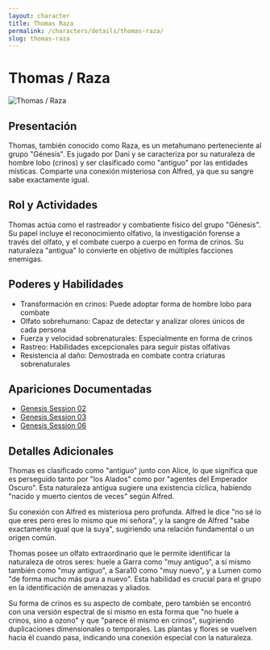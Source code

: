 ```yaml
---
layout: character
title: Thomas Raza
permalink: /characters/details/thomas-raza/
slug: thomas-raza
---
```


# Thomas / Raza

<div class="character-photo">
  <img src="{{ site.baseurl }}/assets/img/characters/Thomas%3ARaza.png" alt="Thomas / Raza" />
</div>

## Presentación
Thomas, también conocido como Raza, es un metahumano perteneciente al grupo "Génesis". Es jugado por Dani y se caracteriza por su naturaleza de hombre lobo (crinos) y ser clasificado como "antiguo" por las entidades místicas. Comparte una conexión misteriosa con Alfred, ya que su sangre sabe exactamente igual.

## Rol y Actividades
Thomas actúa como el rastreador y combatiente físico del grupo "Génesis". Su papel incluye el reconocimiento olfativo, la investigación forense a través del olfato, y el combate cuerpo a cuerpo en forma de crinos. Su naturaleza "antigua" lo convierte en objetivo de múltiples facciones enemigas.

## Poderes y Habilidades
- Transformación en crinos: Puede adoptar forma de hombre lobo para combate
- Olfato sobrehumano: Capaz de detectar y analizar olores únicos de cada persona
- Fuerza y velocidad sobrenaturales: Especialmente en forma de crinos
- Rastreo: Habilidades excepcionales para seguir pistas olfativas
- Resistencia al daño: Demostrada en combate contra criaturas sobrenaturales

## Apariciones Documentadas
- [Genesis Session 02](../../campaigns/genesis/session-02.md)
- [Genesis Session 03](../../campaigns/genesis/session-03.md)
- [Genesis Session 06](../../campaigns/genesis/session-06.md)

## Detalles Adicionales
Thomas es clasificado como "antiguo" junto con Alice, lo que significa que es perseguido tanto por "los Alados" como por "agentes del Emperador Oscuro". Esta naturaleza antigua sugiere una existencia cíclica, habiendo "nacido y muerto cientos de veces" según Alfred.

Su conexión con Alfred es misteriosa pero profunda. Alfred le dice "no sé lo que eres pero eres lo mismo que mi señora", y la sangre de Alfred "sabe exactamente igual que la suya", sugiriendo una relación fundamental o un origen común.

Thomas posee un olfato extraordinario que le permite identificar la naturaleza de otros seres: huele a Garra como "muy antiguo", a sí mismo también como "muy antiguo", a Sara10 como "muy nuevo", y a Lumen como "de forma mucho más pura a nuevo". Esta habilidad es crucial para el grupo en la identificación de amenazas y aliados.

Su forma de crinos es su aspecto de combate, pero también se encontró con una versión espectral de sí mismo en esta forma que "no huele a crinos, sino a ozono" y que "parece él mismo en crinos", sugiriendo duplicaciones dimensionales o temporales. Las plantas y flores se vuelven hacia él cuando pasa, indicando una conexión especial con la naturaleza.